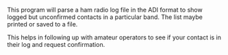 This program will parse a ham radio log file in the ADI format to show logged but unconfirmed contacts in a particular band. The list maybe printed or saved to a file.

This helps in following up with amateur operators to see if your contact is in their log and request confirmation.
